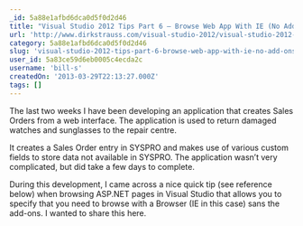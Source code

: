 ```yaml
---
_id: 5a88e1afbd6dca0d5f0d2d46
title: "Visual Studio 2012 Tips Part 6 – Browse Web App With IE (No Add-Ons)"
url: 'http://www.dirkstrauss.com/visual-studio-2012/visual-studio-2012-tips-part-6-browse-web-app-with-ie-no-add-ons'
category: 5a88e1afbd6dca0d5f0d2d46
slug: 'visual-studio-2012-tips-part-6-browse-web-app-with-ie-no-add-ons'
user_id: 5a83ce59d6eb0005c4ecda2c
username: 'bill-s'
createdOn: '2013-03-29T22:13:27.000Z'
tags: []
---
```


The last two weeks I have been developing an application that creates Sales Orders from a web interface. The application is used to return damaged watches and sunglasses to the repair centre.

It creates a Sales Order entry in SYSPRO and makes use of various custom fields to store data not available in SYSPRO. The application wasn’t very complicated, but did take a few days to complete.

During this development, I came across a nice quick tip (see reference below) when browsing ASP.NET pages in Visual Studio that allows you to specify that you need to browse with a Browser (IE in this case) sans the add-ons. I wanted to share this here.

